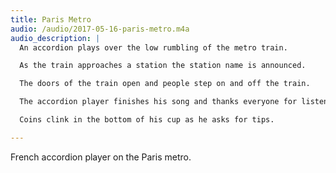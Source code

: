 ```yaml
---
title: Paris Metro
audio: /audio/2017-05-16-paris-metro.m4a
audio_description: |
  An accordion plays over the low rumbling of the metro train.

  As the train approaches a station the station name is announced.

  The doors of the train open and people step on and off the train.

  The accordion player finishes his song and thanks everyone for listening. "Merci beaucoup!"

  Coins clink in the bottom of his cup as he asks for tips.

---
```


French accordion player on the Paris metro.
